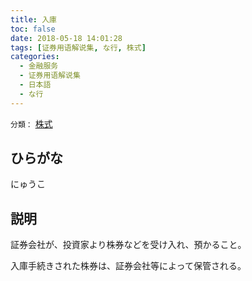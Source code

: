 ```yaml
---
title: 入庫
toc: false
date: 2018-05-18 14:01:28
tags: [证券用语解说集, な行, 株式]
categories:
  - 金融服务
  - 证券用语解说集
  - 日本語
  - な行
---
```


`分類：` [株式](/tags/株式/)

## ひらがな

にゅうこ

## 説明

証券会社が、投資家より株券などを受け入れ、預かること。

入庫手続きされた株券は、証券会社等によって保管される。
